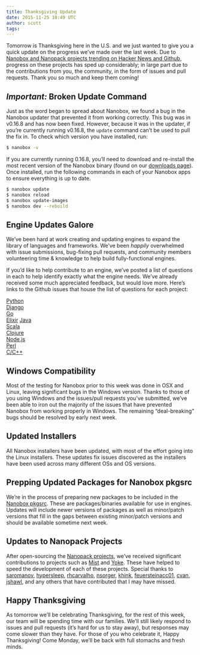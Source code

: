 ```yaml
---
title: Thanksgiving Update
date: 2015-11-25 18:49 UTC
author: scott
tags:
---
```


Tomorrow is Thanksgiving here in the U.S. and we just wanted to give you a quick update on the progress we’ve made over the last week. Due to [Nanobox and Nanopack projects trending on Hacker News and Github](/3-projects-in-2-days-trend-on-hacker-news-github/), progress on these projects has sped up considerably; in large part due to the contributions from you, the community, in the form of issues and pull requests. Thank you so much and keep them coming!

## ***Important:*** Broken Update Command
Just as the word began to spread about Nanobox, we found a bug in the Nanobox updater that prevented it from working correctly. This bug was in v0.16.8 and has now been fixed. However, because it was in the updater, if you’re currently running v0.16.8, the `update` command can’t be used to pull the fix in. To check which version you have installed, run:

```bash
$ nanobox -v
```

If you are currently running 0.16.8, you’ll need to download and re-install the most recent version of the Nanobox binary (found on our [downloads page](https://desktop.nanobox.io/downloads/)). Once installed, run the following commands in each of your Nanobox apps to ensure everything is up to date.

```bash
$ nanobox update
$ nanobox reload
$ nanobox update-images
$ nanobox dev --rebuild
```

## Engine Updates Galore
We’ve been hard at work creating and updating engines to expand the library of languages and frameworks. We’ve been *happily* overwhelmed with issue submissions, bug-fixing pull requests, and community members volunteering time & knowledge to help build fully-functional engines.

If you’d like to help contribute to an engine, we’ve posted a list of questions in each to help identify exactly what the engine needs. We’ve already received some much appreciated feedback, but would love more. Here’s links to the Github issues that house the list of questions for each project:

[Python](https://github.com/nanobox-io/nanobox-engine-python/issues/4)  
[Django](https://github.com/nanobox-io/nanobox-engine-django/issues/1)  
[Go](https://github.com/nanobox-io/nanobox-engine-golang/issues/5)  
[Elixir](https://github.com/nanobox-io/nanobox-engine-elixir/issues/2)  [Java](https://github.com/nanobox-io/nanobox-engine-java/issues/5)  
[Scala](https://github.com/nanobox-io/nanobox-engine-scala/issues/2)  
[Clojure](https://github.com/nanobox-io/nanobox-engine-clojure/issues/1)  
[Node.js](https://github.com/nanobox-io/nanobox-engine-nodejs/issues/7)  
[Perl](https://github.com/nanobox-io/nanobox-engine-perl/issues/1)  
[C/C++](https://github.com/nanobox-io/nanobox-engine-c/issues/1)  

## Windows Compatibility
Most of the testing for Nanobox prior to this week was done in OSX and Linux, leaving significant bugs in the Windows version. Thanks to those of you using Windows and the issues/pull requests you’ve submitted, we’ve been able to iron out the majority of the issues that have prevented Nanobox from working properly in Windows. The remaining “deal-breaking” bugs should be resolved by early next week.

## Updated Installers
All Nanobox installers have been updated, with most of the effort going into the Linux installers. These updates fix issues discovered as the installers have been used across many different OSs and OS versions.

## Prepping Updated Packages for Nanobox pkgsrc
We’re in the process of preparing new packages to be included in the [Nanobox pkgsrc](http://pkgsrc.nanobox.io/nanobox/base/Linux/). These are packages/binaries available for use in engines. Updates will include newer versions of packages as well as minor/patch versions that fill in the gaps between existing minor/patch versions and should be available sometime next week.

## Updates to Nanopack Projects
After open-sourcing the [Nanopack projects](http://nanopack.io), we’ve received significant contributions to projects such as [Mist](https://github.com/nanopack/mist) and [Yoke](https://github.com/nanopack/yoke). These have helped to speed the development of each of these projects. Special thanks to [saromanov](https://github.com/saromanov), [hypersleep](https://github.com/hypersleep), [rhcarvalho](https://github.com/rhcarvalho), [nsorger](https://github.com/nsorger), [khink](https://github.com/khink), [feuersteinacc01](https://github.com/feuersteinacc01), [cvan](https://github.com/cvan), [jshawl](https://github.com/jshawl), and any others that have contributed that I may have missed. 

## Happy Thanksgiving
As tomorrow we’ll be celebrating Thanksgiving, for the rest of this week, our team will be spending time with our families. We’ll still likely respond to issues and pull requests (it’s hard for us to stay away), but responses may come slower than they have. For those of you who celebrate it, Happy Thanksgiving! Come Monday, we’ll be back with full stomachs and fresh minds.
